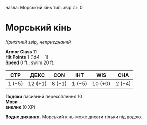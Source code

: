 назва: Морський кінь тип: звір cr: 0

# Морський кінь
_Крихітний звір, неприєднаний_

**Armor Class** 11    
**Hit Points** 1 (1d4 − 1)    
**Speed** 0 ft., swim 20 ft.

| СТР    | ДЕКС    | CON    | ІНТ    | WIS     | CHA    |
| ------ | ------- | ------ | ------ | ------- | ------ |
| 1 (−5) | 12 (+1) | 8 (−1) | 1 (−5) | 10 (+0) | 2 (−4) |

**Подяки** пасивний перехоплення 10    
**Мови** --    
**виклик** (0 XP)

**Водне дихання.** Морський кінь може дихати тільки під водою. 